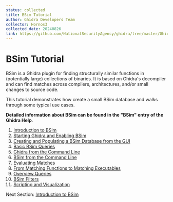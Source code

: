 ```yaml
---
status: collected
title: BSim Tutorial
author: Ghidra Developers Team
collector: Hornos3
collected_date: 20240826
link: https://github.com/NationalSecurityAgency/ghidra/tree/master/GhidraDocs/GhidraClass/BSim/README.md
---
```


# BSim Tutorial

BSim is a Ghidra plugin for finding structurally similar functions in (potentially large) collections of binaries.
It is based on Ghidra's decompiler and can find matches across compilers, architectures, and/or small changes to source code.

This tutorial demonstrates how create a small BSim database and walks through some typical use cases.

**Detailed information about BSim can be found in the "BSim" entry of the Ghidra Help**.

1. [Introduction to BSim](BSimTutorial_Intro.md)
1. [Starting Ghidra and Enabling BSim](BSimTutorial_Enabling.md)
1. [Creating and Populating a BSim Database from the GUI](BSimTutorial_Creating_Database_From_GUI.md)
1. [Basic BSim Queries](BSimTutorial_Basic_Queries.md)
1. [Ghidra from the Command Line](BSimTutorial_Ghidra_Command_Line.md)
1. [BSim from the Command Line](BSimTutorial_BSim_Command_Line.md)
1. [Evaluating Matches](BSimTutorial_Evaluating_Matches.md)
1. [From Matching Functions to Matching Executables](BSimTutorial_Exe_Results.md)
1. [Overview Queries](BSimTutorial_Overview_Queries.md)
1. [BSim Filters](BSimTutorial_Filters.md)
1. [Scripting and Visualization](BSimTutorial_Scripting.md)

Next Section: [Introduction to BSim](BSimTutorial_Intro.md)
